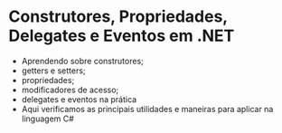 ﻿# Construtores, Propriedades, Delegates e Eventos em .NET
 
 - Aprendendo sobre construtores;
 - getters e setters;
 - propriedades;
 - modificadores de acesso;
 - delegates e eventos na prática
 - Aqui verificamos as principais utilidades e maneiras para aplicar na linguagem C#
